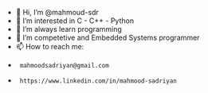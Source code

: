 - 👋 Hi, I’m @mahmoud-sdr
- 👀 I’m interested in C - C++ - Python
- 🌱 I’m always learn programming
- 💞️ I’m competetive and Embedded Systems programmer
- 📫 How to reach me:
-      mahmoodsadriyan@gmail.com
-      https://www.linkedin.com/in/mahmood-sadriyan


<!---
mahmoud-sdr/mahmoud-sdr is a ✨ special ✨ repository because its `README.md` (this file) appears on your GitHub profile.
You can click the Preview link to take a look at your changes.
--->
